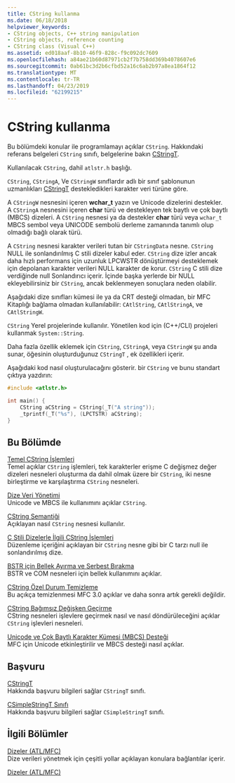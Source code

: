 ```yaml
---
title: CString kullanma
ms.date: 06/18/2018
helpviewer_keywords:
- CString objects, C++ string manipulation
- CString objects, reference counting
- CString class (Visual C++)
ms.assetid: ed018aaf-8b10-46f9-828c-f9c092dc7609
ms.openlocfilehash: a84ae21b60d87971cb2f7b758dd369b4078607e6
ms.sourcegitcommit: 0ab61bc3d2b6cfbd52a16c6ab2b97a8ea1864f12
ms.translationtype: MT
ms.contentlocale: tr-TR
ms.lasthandoff: 04/23/2019
ms.locfileid: "62199215"
---
```

# <a name="using-cstring"></a>CString kullanma

Bu bölümdeki konular ile programlamayı açıklar `CString`. Hakkındaki referans belgeleri `CString` sınıfı, belgelerine bakın [CStringT](../atl-mfc-shared/reference/cstringt-class.md).

Kullanılacak `CString`, dahil `atlstr.h` başlığı.

`CString`, `CStringA`, Ve `CStringW` sınıflardır adlı bir sınıf şablonunun uzmanlıkları [CStringT](../atl-mfc-shared/reference/cstringt-class.md) destekledikleri karakter veri türüne göre.

A `CStringW` nesnesini içeren **wchar_t** yazın ve Unicode dizelerini destekler. A `CStringA` nesnesini içeren **char** türü ve destekleyen tek baytlı ve çok baytlı (MBCS) dizeleri. A `CString` nesnesi ya da destekler **char** türü veya `wchar_t` MBCS sembol veya UNICODE sembolü derleme zamanında tanımlı olup olmadığı bağlı olarak türü.

A `CString` nesnesi karakter verileri tutan bir `CStringData` nesne. `CString` NULL ile sonlandırılmış C stili dizeler kabul eder. `CString` dize izler ancak daha hızlı performans için uzunluk LPCWSTR dönüştürmeyi desteklemek için depolanan karakter verileri NULL karakter de korur. `CString` C stili dize verdiğinde null Sonlandırıcı içerir. İçinde başka yerlerde bir NULL ekleyebilirsiniz bir `CString`, ancak beklenmeyen sonuçlara neden olabilir.

Aşağıdaki dize sınıfları kümesi ile ya da CRT desteği olmadan, bir MFC Kitaplığı bağlama olmadan kullanılabilir: `CAtlString`, `CAtlStringA`, ve `CAtlStringW`.

`CString` Yerel projelerinde kullanılır. Yönetilen kod için (C++/CLI) projeleri kullanmak `System::String`.

Daha fazla özellik eklemek için `CString`, `CStringA`, veya `CStringW` şu anda sunar, öğesinin oluşturduğunuz `CStringT` , ek özellikleri içerir.

Aşağıdaki kod nasıl oluşturulacağını gösterir. bir `CString` ve bunu standart çıktıya yazdırın:

```cpp
#include <atlstr.h>

int main() {
    CString aCString = CString(_T("A string"));
    _tprintf(_T("%s"), (LPCTSTR) aCString);
}
```

## <a name="in-this-section"></a>Bu Bölümde

[Temel CString İşlemleri](../atl-mfc-shared/basic-cstring-operations.md)<br/>
Temel açıklar `CString` işlemleri, tek karakterler erişme C değişmez değer dizeleri nesneleri oluşturma da dahil olmak üzere bir `CString`, iki nesne birleştirme ve karşılaştırma `CString` nesneleri.

[Dize Veri Yönetimi](../atl-mfc-shared/string-data-management.md)<br/>
Unicode ve MBCS ile kullanımını açıklar `CString`.

[CString Semantiği](../atl-mfc-shared/cstring-semantics.md)<br/>
Açıklayan nasıl `CString` nesnesi kullanılır.

[C Stili Dizelerle İlgili CString İşlemleri](../atl-mfc-shared/cstring-operations-relating-to-c-style-strings.md)<br/>
Düzenleme içeriğini açıklayan bir `CString` nesne gibi bir C tarzı null ile sonlandırılmış dize.

[BSTR için Bellek Ayırma ve Serbest Bırakma](../atl-mfc-shared/allocating-and-releasing-memory-for-a-bstr.md)<br/>
BSTR ve COM nesneleri için bellek kullanımını açıklar.

[CString Özel Durum Temizleme](../atl-mfc-shared/cstring-exception-cleanup.md)<br/>
Bu açıkça temizlenmesi MFC 3.0 açıklar ve daha sonra artık gerekli değildir.

[CString Bağımsız Değişken Geçirme](../atl-mfc-shared/cstring-argument-passing.md)<br/>
CString nesneleri işlevlere geçirmek nasıl ve nasıl döndürüleceğini açıklar `CString` işlevleri nesneleri.

[Unicode ve Çok Baytlı Karakter Kümesi (MBCS) Desteği](../atl-mfc-shared/unicode-and-multibyte-character-set-mbcs-support.md)<br/>
MFC için Unicode etkinleştirilir ve MBCS desteği nasıl açıklar.

## <a name="reference"></a>Başvuru

[CStringT](../atl-mfc-shared/reference/cstringt-class.md)<br/>
Hakkında başvuru bilgileri sağlar `CStringT` sınıfı.

[CSimpleStringT Sınıfı](../atl-mfc-shared/reference/csimplestringt-class.md)<br/>
Hakkında başvuru bilgileri sağlar `CSimpleStringT` sınıfı.

## <a name="related-sections"></a>İlgili Bölümler

[Dizeler (ATL/MFC)](../atl-mfc-shared/strings-atl-mfc.md)<br/>
Dize verileri yönetmek için çeşitli yollar açıklayan konulara bağlantılar içerir.

[Dizeler (ATL/MFC)](../atl-mfc-shared/strings-atl-mfc.md)
